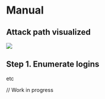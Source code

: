 # Manual

## Attack path visualized

![](<../../../../.gitbook/assets/image (24) (1).png>)

## Step 1. Enumerate logins

etc



// Work in progress
